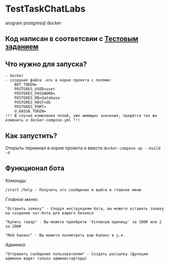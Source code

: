 # TestTaskChatLabs
 aiogram postgresql docker

## Код написан в соответсвии с [Тестовым заданием](https://docs.google.com/document/d/1xqDH_dgCPx71sRElnDQ3Ryns1cUDpAXOiC1vRacEx1g/edit?pli=1)

## Что нужно для запуска?
    - docker  
    - создание файла .env в корне проекта c полями:
        BOT_TOKEN=
        POSTGRES_USER=user
        POSTGRES_PASSWORD=
        POSTGRES_DB=database
        POSTGRES_HOST=db
        POSTGRES_PORT=
        U_KASSA_TOKEN=
    !!! В случае изменения полей, уже имеющих значения, придётся так же изменить и docker-compose.yml !!!

## Как запустить?
  Открыть терминал в корне проекта и ввести ```docker-compose up --build -d```
  
## Функционал бота

_Команды_:

    /start /help - Получить это сообщение и выйти в главное меню

_Главное меню_:

    "Оставить заявку" - Следуя инструкциям бота, вы можете оставить заявку на создание чат-бота для вашего бизнеса
    
    "Купить товар" - Вы можете приобрети 'Условную единицу' за 100₽ или 2 за 200₽
    
    "Мой баланс" - Вы можете посмотреть ваш баланс в у.е.
    
_Админка_:

    "Отправить сообщение пользователям" - Создать рассылку (функции админки видят только администарторы)


